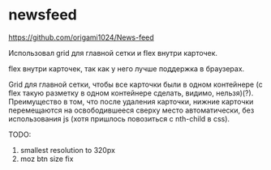 # newsfeed
https://github.com/origami1024/News-feed

Использовал grid для главной сетки и flex внутри карточек.

flex внутри карточек, так как у него лучше поддержка в браузерах.

Grid для главной сетки, чтобы все карточки были в одном контейнере (с flex такую разметку в одном контейнере сделать, видимо, нельзя)(?). Преимущество в том, что после удаления карточки, нижние карточки перемещаются на освободившееся сверху место автоматически, без использования js (хотя пришлось повозиться с nth-child в css).




TODO:
1) smallest resolution to 320px
2) moz btn size fix
